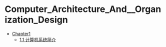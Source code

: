 # Computer_Architecture_And__Organization_Design

- [Chapter1](README.md)
  - [1.1 计算机系统简介](1.1.md "1.1")
